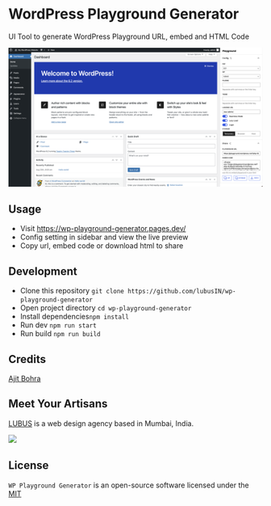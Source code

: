 # WordPress Playground Generator
UI Tool to generate WordPress Playground URL, embed and HTML Code

<img src="assets/screenshot.png" alt="Open In Playgrpund" />

## Usage
- Visit https://wp-playground-generator.pages.dev/
- Config setting in sidebar and view the live preview
- Copy url, embed code or download html to share

## Development 
- Clone this repository `git clone https://github.com/lubusIN/wp-playground-generator`
- Open project directory `cd wp-playground-generator`
- Install dependencies`npm install`
- Run dev `npm run start`
- Run build `npm run build`

## Credits

[Ajit Bohra](https://twitter.com/ajitbohra)

## Meet Your Artisans 
[LUBUS](http://lubus.in) is a web design agency based in Mumbai, India.

<a href="https://lubus.in/">
<img src="https://user-images.githubusercontent.com/1039236/40877801-3fa8ccf6-66a4-11e8-8f42-19ed4e883ce9.png" />
</a>

## License

`WP Playground Generator` is an open-source software licensed under the [MIT](LICENSE)